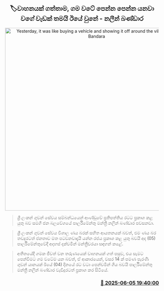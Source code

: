 <p align='center'><b><h2 align='center' title='Yesterday, it was like buying a vehicle and showing it off around the village - Nalin Bandara'>🏷වාහනයක් ගත්තාම, ගම වටේ පෙන්න පෙන්න යනවා වගේ වැඩක් තමයි ඊයේ වු‍නේ - නලීන් බණ්ඩාර</h2></b></p>
<p align='center'><img src='https://helakuru.sgp1.cdn.digitaloceanspaces.com/esana/images/lib/nalin-bandara-parliment-yy.jpg' width='600' alt='Yesterday, it was like buying a vehicle and showing it off around the village - Nalin Bandara'></p>

> ශ්‍රී ලංකන් ගුවන් සේවය සම්බන්ධයෙන් ආණ්ඩුවේ ප්‍රතිපත්තිය රටට ප්‍රකාශ කළ යුතු බව සමගි ජන බලවේගයේ පාර්ලිමේන්තු මන්ත්‍රී නලීන් බණ්ඩාර පවසනවා.

> ශ්‍රී ලංකන් ගුවන් සේවය විශාල ණය බරක් සහිත ආයතනයක් බවත්, එම ණය බර තවදුරටත් ජනතාව මත පටවනවාදැයි යන්න රජය ප්‍රකාශ කළ යුතු බවයි අද (05) පාර්ලිමේන්තුවේදී අදහස් දක්වමින් මන්ත්‍රීවරයා සඳහන් කළේ.

> අතීතයේදී ගමක ජීවත් වන තරුණයෙක් වාහනයක් ගත් පසුව, එය සැමට පෙන්වීමට ගම වටේම යන බවත්, ඒ ආකාරයෙන්, වසර 14 ක් පමණ පැරණි ගුවන් යානයක් ඊයේ (04) දිනයේ රට වටා පෙන්වමින් ගිය බවයි පාර්ලිමේන්තු මන්ත්‍රී නලීන් බණ්ඩාර වැඩිදුරටත් ප්‍රකාශ කර සිටියේ.



<h3 align='right'><a href='https://www.helakuru.lk/esana/p/110759/'>📅 2025-06-05 19:40:00</a></h3>

